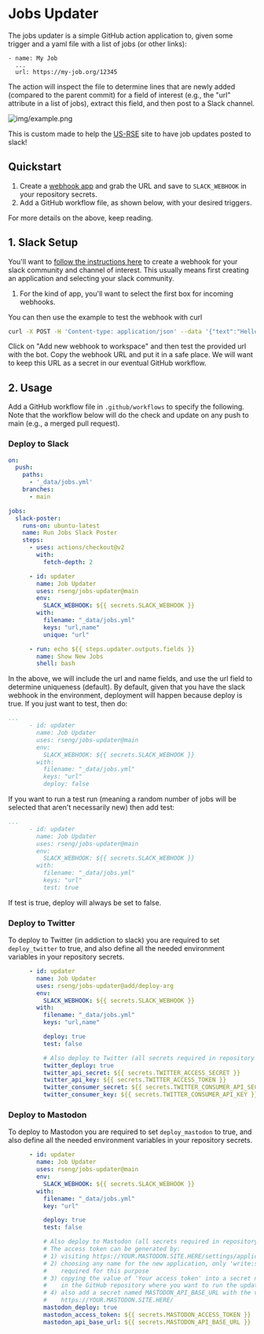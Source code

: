 # Jobs Updater

The jobs updater is a simple GitHub action application to, given some trigger
and a yaml file with a list of jobs (or other links):

```
- name: My Job
  ...
  url: https://my-job.org/12345
```

The action will inspect the file to determine lines that are newly added (compared to the parent commit)
for a field of interest (e.g., the "url" attribute in a list of jobs), extract this field, and then post to a Slack channel.

![img/example.png](img/example.png)

This is custom made to help the [US-RSE](https://github.com/US-RSE/usrse.github.io) site
to have job updates posted to slack!

## Quickstart

1. Create a [webhook app](https://api.slack.com/messaging/webhooks#getting_started) and grab the URL and save to `SLACK_WEBHOOK` in your repository secrets.
2. Add a GitHub workflow file, as shown below, with your desired triggers.

For more details on the above, keep reading.

## 1. Slack Setup

You'll want to [follow the instructions here](https://api.slack.com/messaging/webhooks#getting_started) to create a webhook
for your slack community and channel of interest. This usually means first creating an application and selecting your slack
community.

1. For the kind of app, you'll want to select the first box for incoming webhooks.

You can then use the example to test the webhook with curl

```bash
curl -X POST -H 'Content-type: application/json' --data '{"text":"Hello, World!"}' YOUR_WEBHOOK_URL_HERE
```

Click on "Add new webhook to workspace" and then test the provided url with the bot. Copy the webhook URL
and put it in a safe place. We will want to keep this URL as a secret in our eventual GitHub workflow.


## 2. Usage

Add a GitHub workflow file in `.github/workflows` to specify the following. Note that
the workflow below will do the check and update on any push to main (e.g., a merged pull request).

### Deploy to Slack

```yaml
on:
  push:
    paths:
      - '_data/jobs.yml'
    branches:
      - main

jobs:
  slack-poster:
    runs-on: ubuntu-latest
    name: Run Jobs Slack Poster
    steps:
      - uses: actions/checkout@v2
        with:
          fetch-depth: 2

      - id: updater
        name: Job Updater
        uses: rseng/jobs-updater@main
        env:
          SLACK_WEBHOOK: ${{ secrets.SLACK_WEBHOOK }}
        with:
          filename: "_data/jobs.yml"
          keys: "url,name"
          unique: "url"

      - run: echo ${{ steps.updater.outputs.fields }}
        name: Show New Jobs
        shell: bash
```

In the above, we will include the url and name fields, and use the url field to determine uniqueness (default).
By default, given that you have the slack webhook in the environment, deployment will
happen because deploy is true. If you just want to test, then do:

```yaml
...
      - id: updater
        name: Job Updater
        uses: rseng/jobs-updater@main
        env:
          SLACK_WEBHOOK: ${{ secrets.SLACK_WEBHOOK }}
        with:
          filename: "_data/jobs.yml"
          keys: "url"
          deploy: false
```

If you want to run a test run (meaning a random number of jobs will be selected that
aren't necessarily new) then add test:

```yaml
...
      - id: updater
        name: Job Updater
        uses: rseng/jobs-updater@main
        env:
          SLACK_WEBHOOK: ${{ secrets.SLACK_WEBHOOK }}
        with:
          filename: "_data/jobs.yml"
          keys: "url"
          test: true
```

If test is true, deploy will always be set to false.

### Deploy to Twitter

To deploy to Twitter (in addiction to slack) you are required to set `deploy_twitter`
to true, and also define all the needed environment variables in your repository
secrets.

```yaml
      - id: updater
        name: Job Updater
        uses: rseng/jobs-updater@add/deploy-arg
        env:
          SLACK_WEBHOOK: ${{ secrets.SLACK_WEBHOOK }}
        with:
          filename: "_data/jobs.yml"
          keys: "url,name"

          deploy: true
          test: false

          # Also deploy to Twitter (all secrets required in repository secrets)
          twitter_deploy: true
          twitter_api_secret: ${{ secrets.TWITTER_ACCESS_SECRET }}
          twitter_api_key: ${{ secrets.TWITTER_ACCESS_TOKEN }}
          twitter_consumer_secret: ${{ secrets.TWITTER_CONSUMER_API_SECRET }}
          twitter_consumer_key: ${{ secrets.TWITTER_CONSUMER_API_KEY }}
```

### Deploy to Mastodon

To deploy to Mastodon you are required to set `deploy_mastodon`
to true, and also define all the needed environment variables in your repository
secrets.

```yaml
      - id: updater
        name: Job Updater
        uses: rseng/jobs-updater@main
        env:
          SLACK_WEBHOOK: ${{ secrets.SLACK_WEBHOOK }}
        with:
          filename: "_data/jobs.yml"
          key: "url"

          deploy: true
          test: false

          # Also deploy to Mastodon (all secrets required in repository secrets)
          # The access token can be generated by:
          # 1) visiting https://YOUR.MASTODON.SITE.HERE/settings/applications/new (after logging into it)
          # 2) choosing any name for the new application, only 'write:statuses' privileges are
          #    required for this purpose
          # 3) copying the value of 'Your access token' into a secret named MASTODON_ACCESS_TOKEN
          #    in the GitHub repository where you want to run the updater
          # 4) also add a secret named MASTODON_API_BASE_URL with the value of, e.g.,
          #    https://YOUR.MASTODON.SITE.HERE/
          mastodon_deploy: true
          mastodon_access_token: ${{ secrets.MASTODON_ACCESS_TOKEN }}
          mastodon_api_base_url: ${{ secrets.MASTODON_API_BASE_URL }}
```

